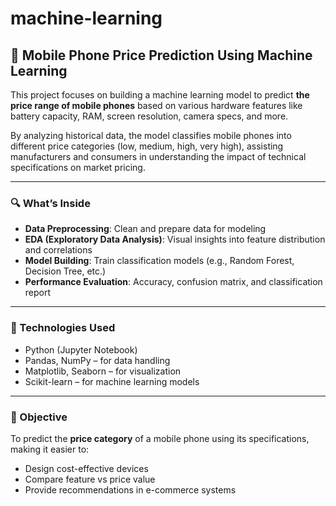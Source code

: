 # machine-learning


## 📱 Mobile Phone Price Prediction Using Machine Learning

This project focuses on building a machine learning model to predict **the price range of mobile phones** based on various hardware features like battery capacity, RAM, screen resolution, camera specs, and more.

By analyzing historical data, the model classifies mobile phones into different price categories (low, medium, high, very high), assisting manufacturers and consumers in understanding the impact of technical specifications on market pricing.

---

### 🔍 What’s Inside

* **Data Preprocessing**: Clean and prepare data for modeling
* **EDA (Exploratory Data Analysis)**: Visual insights into feature distribution and correlations
* **Model Building**: Train classification models (e.g., Random Forest, Decision Tree, etc.)
* **Performance Evaluation**: Accuracy, confusion matrix, and classification report

---

### 🧠 Technologies Used

* Python (Jupyter Notebook)
* Pandas, NumPy – for data handling
* Matplotlib, Seaborn – for visualization
* Scikit-learn – for machine learning models

---

### 🎯 Objective

To predict the **price category** of a mobile phone using its specifications, making it easier to:

* Design cost-effective devices
* Compare feature vs price value
* Provide recommendations in e-commerce systems

